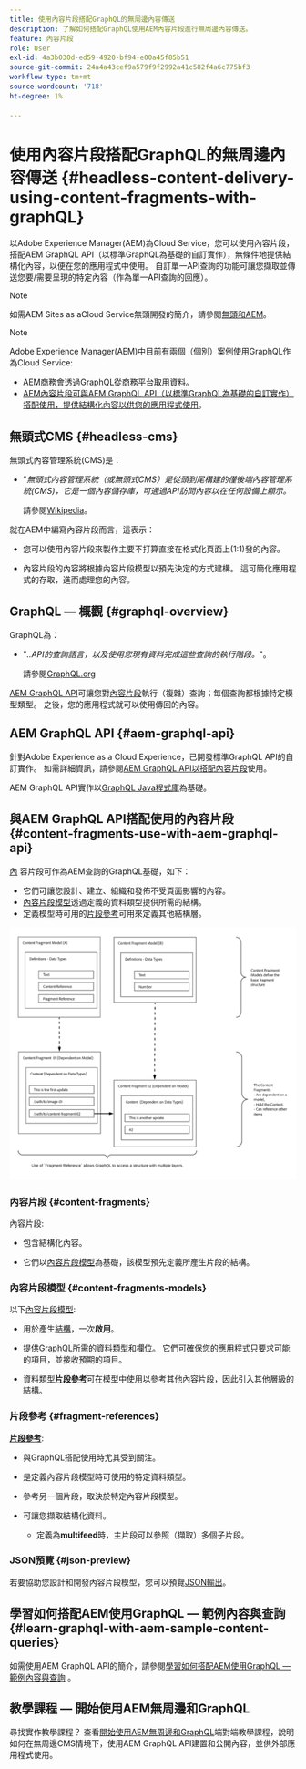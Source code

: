 ```yaml
---
title: 使用內容片段搭配GraphQL的無周邊內容傳送
description: 了解如何搭配GraphQL使用AEM內容片段進行無周邊內容傳送。
feature: 內容片段
role: User
exl-id: 4a3b030d-ed59-4920-bf94-e00a45f85b51
source-git-commit: 24a4a43cef9a579f9f2992a41c582f4a6c775bf3
workflow-type: tm+mt
source-wordcount: '718'
ht-degree: 1%

---
```


# 使用內容片段搭配GraphQL的無周邊內容傳送 {#headless-content-delivery-using-content-fragments-with-graphQL}

以Adobe Experience Manager(AEM)為Cloud Service，您可以使用內容片段，搭配AEM GraphQL API（以標準GraphQL為基礎的自訂實作），無條件地提供結構化內容，以便在您的應用程式中使用。 自訂單一API查詢的功能可讓您擷取並傳送您要/需要呈現的特定內容（作為單一API查詢的回應）。

>[!NOTE]
>
>如需AEM Sites as aCloud Service無頭開發的簡介，請參閱[無頭和AEM](/help/implementing/developing/headless/introduction.md)。

>[!NOTE]
>
>Adobe Experience Manager(AEM)中目前有兩個（個別）案例使用GraphQL作為Cloud Service:
>
>* [AEM商務會透過GraphQL從商務平台取用資料](/help/commerce-cloud/integrating/magento.md)。
>* [AEM內容片段可與AEM GraphQL API（以標準GraphQL為基礎的自訂實作）搭配使用，提供結構化內容以供您的應用程式使用](/help/assets/content-fragments/graphql-api-content-fragments.md)。


## 無頭式CMS {#headless-cms}

無頭式內容管理系統(CMS)是：

* &quot;*無頭式內容管理系統（或無頭式CMS）是從頭到尾構建的僅後端內容管理系統(CMS)，它是一個內容儲存庫，可通過API訪問內容以在任何設備上顯示。*

   請參閱[Wikipedia](https://en.wikipedia.org/wiki/Headless_content_management_system)。

就在AEM中編寫內容片段而言，這表示：

* 您可以使用內容片段來製作主要不打算直接在格式化頁面上(1:1)發的內容。

* 內容片段的內容將根據內容片段模型以預先決定的方式建構。 這可簡化應用程式的存取，進而處理您的內容。

## GraphQL — 概觀 {#graphql-overview}

GraphQL為：

* &quot;*..API的查詢語言，以及使用您現有資料完成這些查詢的執行階段。*&quot;。

   請參閱[GraphQL.org](https://graphql.org)

[AEM GraphQL API](#aem-graphql-api)可讓您對[內容片段](/help/assets/content-fragments/content-fragments.md)執行（複雜）查詢；每個查詢都根據特定模型類型。 之後，您的應用程式就可以使用傳回的內容。

## AEM GraphQL API {#aem-graphql-api}

針對Adobe Experience as a Cloud Experience，已開發標準GraphQL API的自訂實作。 如需詳細資訊，請參閱[AEM GraphQL API以搭配內容片段](/help/assets/content-fragments/graphql-api-content-fragments.md)使用。

AEM GraphQL API實作以[GraphQL Java程式庫](https://graphql.org/code/#java)為基礎。

## 與AEM GraphQL API搭配使用的內容片段 {#content-fragments-use-with-aem-graphql-api}

[內](#content-fragments) 容片段可作為AEM查詢的GraphQL基礎，如下：

* 它們可讓您設計、建立、組織和發佈不受頁面影響的內容。
* [內容片段模型](#content-fragments-models)透過定義的資料類型提供所需的結構。
* 定義模型時可用的[片段參考](#fragment-references)可用來定義其他結構層。

![與GraphQL搭配使用的內](assets/cfm-nested-01.png "容片段與GraphQL搭配使用")

### 內容片段 {#content-fragments}

內容片段:

* 包含結構化內容。

* 它們以[內容片段模型](#content-fragments-models)為基礎，該模型預先定義所產生片段的結構。

### 內容片段模型 {#content-fragments-models}

以下[內容片段模型](/help/assets/content-fragments/content-fragments-models.md):

* 用於產生[結構](https://graphql.org/learn/schema/)，一次&#x200B;**啟用**。

* 提供GraphQL所需的資料類型和欄位。 它們可確保您的應用程式只要求可能的項目，並接收預期的項目。

* 資料類型&#x200B;**[片段參考](#fragment-references)**&#x200B;可在模型中使用以參考其他內容片段，因此引入其他層級的結構。

### 片段參考 {#fragment-references}

**[片段參考](/help/assets/content-fragments/content-fragments-models.md#fragment-reference-nested-fragments)**:

* 與GraphQL搭配使用時尤其受到關注。

* 是定義內容片段模型時可使用的特定資料類型。

* 參考另一個片段，取決於特定內容片段模型。

* 可讓您擷取結構化資料。

   * 定義為&#x200B;**multifeed**&#x200B;時，主片段可以參照（擷取）多個子片段。

### JSON預覽 {#json-preview}

若要協助您設計和開發內容片段模型，您可以預覽[JSON輸出](/help/assets/content-fragments/content-fragments-json-preview.md)。

## 學習如何搭配AEM使用GraphQL — 範例內容與查詢 {#learn-graphql-with-aem-sample-content-queries}

如需使用AEM GraphQL API的簡介，請參閱[學習如何搭配AEM使用GraphQL — 範例內容與查詢](/help/assets/content-fragments/content-fragments-graphql-samples.md) 。

## 教學課程 — 開始使用AEM無周邊和GraphQL

尋找實作教學課程？ 查看[開始使用AEM無周邊和GraphQL](https://experienceleague.adobe.com/docs/experience-manager-learn/getting-started-with-aem-headless/graphql/overview.html)端對端教學課程，說明如何在無周邊CMS情境下，使用AEM GraphQL API建置和公開內容，並供外部應用程式使用。
